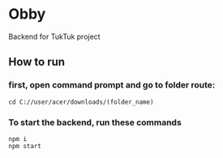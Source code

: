 # Obby
Backend for TukTuk project

## How to run 
### first, open command prompt and go to folder route:
```
cd C://user/acer/downloads/(folder_name)
```
### To start the backend, run these commands
```
npm i
npm start
```
